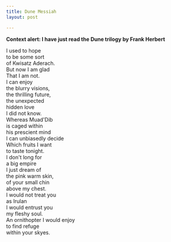 ```yaml
---
title: Dune Messiah
layout: post

---
```

**Context alert: I have just read the Dune trilogy by Frank Herbert**

I used to hope  
to be some sort  
of Kwisatz Aderach.  
But now I am glad  
That I am not.  
I can enjoy  
the blurry visions,  
the thrilling future,  
the unexpected  
hidden love  
I did not know.  
Whereas Muad'Dib    
is caged within  
his prescient mind  
I can unbiasedly decide  
Which fruits I want  
to taste tonight.  
I don't long for   
a big empire  
I just dream of  
the pink warm skin,  
of your small chin  
above my chest.  
I would not treat you  
as Irulan  
I would entrust you  
my fleshy soul.  
An ornithopter
I would enjoy  
to find refuge  
within your skyes.  
